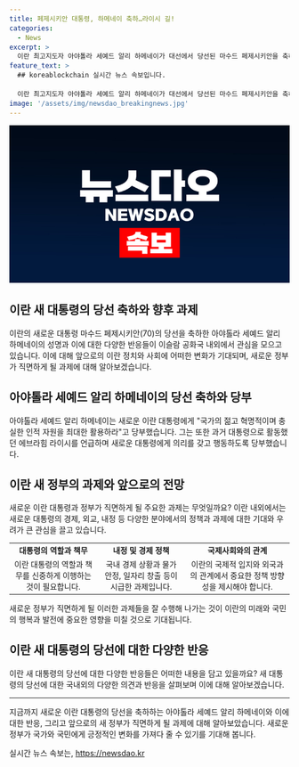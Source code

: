 ```yaml
---
title: 페제시키안 대통령, 하메네이 축하…라이시 길!
categories:
  - News
excerpt: >
  이란 최고지도자 아야톨라 세예드 알리 하메네이가 대선에서 당선된 마수드 페제시키안을 축하하며, 국가의 젊고 혁명적이며 충실한 인적 자원을 활용할 것을 당부했다. 또한, 이전 대통령의 추락 사고를 언급하며 새로운 대통령과 선거 과정에 참여한 모든 이들에게 축하의 말을 전했으며, 협력과 동지애를 강조했다. 혁명수비대 사령관과 의회 의장 또한 페제시키안을 축하하고, 협력을 다짐했다. 
feature_text: >
  ## koreablockchain 실시간 뉴스 속보입니다.

  이란 최고지도자 아야톨라 세예드 알리 하메네이가 대선에서 당선된 마수드 페제시키안을 축하하며, 국가의 젊고 혁명적이며 충실한 인적 자원을 활용할 것을 당부했다. 또한, 이전 대통령의 추락 사고를 언급하며 새로운 대통령과 선거 과정에 참여한 모든 이들에게 축하의 말을 전했으며, 협력과 동지애를 강조했다. 혁명수비대 사령관과 의회 의장 또한 페제시키안을 축하하고, 협력을 다짐했다. 
image: '/assets/img/newsdao_breakingnews.jpg'
---
```


<p><img src="/assets/img/newsdao_breakingnews.jpg" alt="koreablockchain 속보" /></p>

<h2 data-ke-size="size26">이란 새 대통령의 당선 축하와 향후 과제</h2>

<p data-ke-size="size16">이란의 새로운 대통령 마수드 페제시키안(70)의 당선을 축하한 아야톨라 세예드 알리 하메네이의 성명과 이에 대한 다양한 반응들이 이슬람 공화국 내외에서 관심을 모으고 있습니다. 이에 대해 앞으로의 이란 정치와 사회에 어떠한 변화가 기대되며, 새로운 정부가 직면하게 될 과제에 대해 알아보겠습니다.</p>

<h2 data-ke-size="size24">아야톨라 세예드 알리 하메네이의 당선 축하와 당부</h2>

<p data-ke-size="size16">아야톨라 세예드 알리 하메네이는 새로운 이란 대통령에게 "국가의 젊고 혁명적이며 충실한 인적 자원을 최대한 활용하라"고 당부했습니다. 그는 또한 과거 대통령으로 활동했던 에브라힘 라이시를 언급하며 새로운 대통령에게 의리를 갖고 행동하도록 당부했습니다.</p>

<h2 data-ke-size="size24">이란 새 정부의 과제와 앞으로의 전망</h2>

<p data-ke-size="size16">새로운 이란 대통령과 정부가 직면하게 될 주요한 과제는 무엇일까요? 이란 내외에서는 새로운 대통령의 경제, 외교, 내정 등 다양한 분야에서의 정책과 과제에 대한 기대와 우려가 큰 관심을 끌고 있습니다.</p>

<table>
  <tr>
    <td style="text-align: center; height: 17px;"><b>대통령의 역할과 책무</b></td>
    <td style="text-align: center; height: 17px;"><b>내정 및 경제 정책</b></td>
    <td style="text-align: center; height: 17px;"><b>국제사회와의 관계</b></td>
  </tr>
  <tr>
    <td style="text-align: center;">이란 대통령의 역할과 책무를 신중하게 이행하는 것이 필요합니다.</td>
    <td style="text-align: center;">국내 경제 상황과 물가 안정, 일자리 창출 등이 시급한 과제입니다.</td>
    <td style="text-align: center;">이란의 국제적 입지와 외국과의 관계에서 중요한 정책 방향성을 제시해야 합니다.</td>
  </tr>
</table>

<p data-ke-size="size16">새로운 정부가 직면하게 될 이러한 과제들을 잘 수행해 나가는 것이 이란의 미래와 국민의 행복과 발전에 중요한 영향을 미칠 것으로 기대됩니다.</p>

<h2 data-ke-size="size24">이란 새 대통령의 당선에 대한 다양한 반응</h2>

<p data-ke-size="size16">이란 새 대통령의 당선에 대한 다양한 반응들은 어떠한 내용을 담고 있을까요? 새 대통령의 당선에 대한 국내외의 다양한 의견과 반응을 살펴보며 이에 대해 알아보겠습니다.</p>

<hr>

<p data-ke-size="size16">지금까지 새로운 이란 대통령의 당선을 축하하는 아야톨라 세예드 알리 하메네이와 이에 대한 반응, 그리고 앞으로의 새 정부가 직면하게 될 과제에 대해 알아보았습니다. 새로운 정부가 국가와 국민에게 긍정적인 변화를 가져다 줄 수 있기를 기대해 봅니다.</p>
실시간 뉴스 속보는, <a href="https://newsdao.kr" rel="dofollow">https://newsdao.kr</a>


